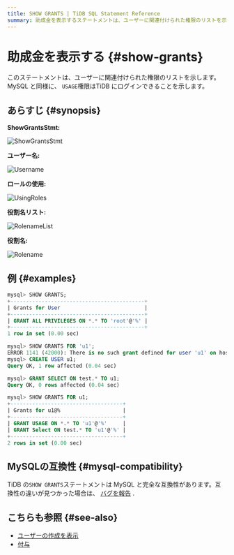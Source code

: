 ```yaml
---
title: SHOW GRANTS | TiDB SQL Statement Reference
summary: 助成金を表示するステートメントは、ユーザーに関連付けられた権限のリストを示します。MySQLと同様に、USAGE権限はTiDBにログインできることを示します。このステートメントはMySQLと完全な互換性があります。
---
```


# 助成金を表示する {#show-grants}

このステートメントは、ユーザーに関連付けられた権限のリストを示します。 MySQL と同様に、 `USAGE`権限はTiDB にログインできることを示します。

## あらすじ {#synopsis}

**ShowGrantsStmt:**

![ShowGrantsStmt](https://docs-download.pingcap.com/media/images/docs/sqlgram/ShowGrantsStmt.png)

**ユーザー名:**

![Username](https://docs-download.pingcap.com/media/images/docs/sqlgram/Username.png)

**ロールの使用:**

![UsingRoles](https://docs-download.pingcap.com/media/images/docs/sqlgram/UsingRoles.png)

**役割名リスト:**

![RolenameList](https://docs-download.pingcap.com/media/images/docs/sqlgram/RolenameList.png)

**役割名:**

![Rolename](https://docs-download.pingcap.com/media/images/docs/sqlgram/Rolename.png)

## 例 {#examples}

```sql
mysql> SHOW GRANTS;
+-------------------------------------------+
| Grants for User                           |
+-------------------------------------------+
| GRANT ALL PRIVILEGES ON *.* TO 'root'@'%' |
+-------------------------------------------+
1 row in set (0.00 sec)

mysql> SHOW GRANTS FOR 'u1';
ERROR 1141 (42000): There is no such grant defined for user 'u1' on host '%'
mysql> CREATE USER u1;
Query OK, 1 row affected (0.04 sec)

mysql> GRANT SELECT ON test.* TO u1;
Query OK, 0 rows affected (0.04 sec)

mysql> SHOW GRANTS FOR u1;
+------------------------------------+
| Grants for u1@%                    |
+------------------------------------+
| GRANT USAGE ON *.* TO 'u1'@'%'     |
| GRANT Select ON test.* TO 'u1'@'%' |
+------------------------------------+
2 rows in set (0.00 sec)
```

## MySQLの互換性 {#mysql-compatibility}

TiDB の`SHOW GRANTS`ステートメントは MySQL と完全な互換性があります。互換性の違いが見つかった場合は、 [バグを報告](https://docs.pingcap.com/tidb/stable/support) .

## こちらも参照 {#see-also}

-   [ユーザーの作成を表示](/sql-statements/sql-statement-show-create-user.md)
-   [付与](/sql-statements/sql-statement-grant-privileges.md)
